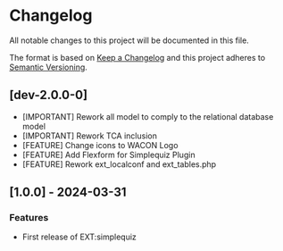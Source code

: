 # Changelog
All notable changes to this project will be documented in this file.

The format is based on [Keep a Changelog](https://keepachangelog.com/en/1.0.0/)
and this project adheres to [Semantic Versioning](https://semver.org/spec/v2.0.0.html).

## [dev-2.0.0-0]
- [IMPORTANT] Rework all model to comply to the relational database model
- [IMPORTANT] Rework TCA inclusion
- [FEATURE] Change icons to WACON Logo
- [FEATURE] Add Flexform for Simplequiz Plugin
- [FEATURE] Rework ext_localconf and ext_tables.php

## [1.0.0] - 2024-03-31

### Features
- First release of EXT:simplequiz
